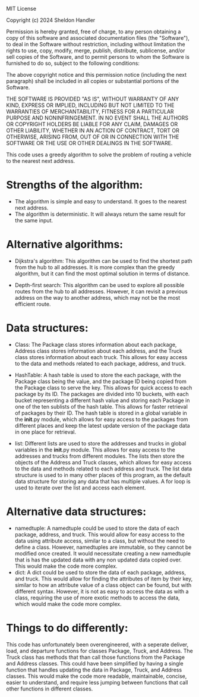MIT License

Copyright (c) 2024 Sheldon Handler

Permission is hereby granted, free of charge, to any person obtaining a copy of this software and associated
documentation files (the "Software"), to deal in the Software without restriction, including without limitation the
rights to use, copy, modify, merge, publish, distribute, sublicense, and/or sell copies of the Software, and to permit
persons to whom the Software is furnished to do so, subject to the following conditions:

The above copyright notice and this permission notice (including the next paragraph) shall be included in all copies or
substantial portions of the Software.

THE SOFTWARE IS PROVIDED "AS IS", WITHOUT WARRANTY OF ANY KIND, EXPRESS OR IMPLIED, INCLUDING BUT NOT LIMITED TO THE
WARRANTIES OF MERCHANTABILITY, FITNESS FOR A PARTICULAR PURPOSE AND NONINFRINGEMENT. IN NO EVENT SHALL THE AUTHORS OR
COPYRIGHT HOLDERS BE LIABLE FOR ANY CLAIM, DAMAGES OR OTHER LIABILITY, WHETHER IN AN ACTION OF CONTRACT, TORT OR
OTHERWISE, ARISING FROM, OUT OF OR IN CONNECTION WITH THE SOFTWARE OR THE USE OR OTHER DEALINGS IN THE SOFTWARE.

This code uses a greedy algorithm to solve the problem of routing a vehicle to the nearest next address.

# Strengths of the algorithm:

- The algorithm is simple and easy to understand. It goes to the nearest next address.
- The algorithm is deterministic. It will always return the same result for the same input.

# Alternative algorithms:

- Dijkstra's algorithm: This algorithm can be used to find the shortest path from the hub to all addresses. It is more
  complex than the greedy algorithm, but it can find the most optimal solution in terms of distance.

- Depth-first search: This algorithm can be used to explore all possible routes from the hub to all addresses. However,
  it can revisit a previous address on the way to another address, which may not be the most efficient route.

# Data structures:

- Class: The Package class stores information about each package, Address class stores information about each address,
  and the Truck class stores information about each truck. This allows for easy access to the data and methods related
  to each package, address, and truck.

- HashTable: A hash table is used to store the each package, with the Package class being the value, and the package ID
  being copied from the Package class to serve the key. This allows for quick access to each package by its ID. The
  packages are divided into 10 buckets, with each bucket representing a different hash value and storing each Package in
  one of the ten sublists of the hash table. This allows for faster retrieval of packages by their ID. The hash table is
  stored in a global variable in the __init__.py module, which allows for easy access to the packages from different
  places and keep the latest update version of the package data in one place for retrieval.

- list: Different lists are used to store the addresses and trucks in global variables in the __init__.py module. This
  allows for easy access to the addresses and trucks from different modules. The lists then store the objects of the
  Address and Truck classes, which allows for easy access to the data and methods related to each address and truck. The
  list data structure is used to in many other places of this program, as the default data structure for storing any
  data that has multiple values. A for loop is used to iterate over the list and access each element.

# Alternative data structures:

- namedtuple: A namedtuple could be used to store the data of each package, address, and truck. This would allow for
  easy access to the data using attribute access, similar to a class, but without the need to define a class. However,
  namedtuples are immutable, so they cannot be modified once created. It would necessitate creating a new namedtuple
  that is has the updated data with any non updated data copied over. This would make the code more complex.
- dict: A dict could be used to store the data of each package, address, and truck. This would allow for finding the
  attributes of item by their key, similar to how an attribute value of a class object can be found, but with different
  syntax. However, it is not as easy to access the data as with a class, requiring the use of more exotic methods to
  access the data, which would make the code more complex.

# Things to do differently:

This code has unfortunately been overengineered, with a seperate deliver, load, and departure functions for classes
Package, Truck, and Address. The Truck class has methods that than call those functions from the Package and Address
classes. This could have been simplified by having a single function that handles updating the data in Package, Truck,
and Address classes. This would make the code more readable, maintainable, concise, easier to understand, and require
less jumping between functions that call other functions in different classes.
